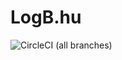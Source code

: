 # LogB.hu

![CircleCI (all branches)](https://img.shields.io/circleci/project/github/LogB/logb.hu.svg?label=CircleCI%20build)
